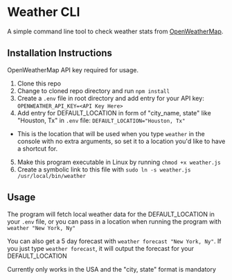 # Weather CLI

A simple command line tool to check weather stats from [OpenWeatherMap](https://openweathermap.org).

## Installation Instructions

OpenWeatherMap API key required for usage.

1. Clone this repo
2. Change to cloned repo directory and run `npm install`
3. Create a `.env` file in root directory and add entry for your API key: `OPENWEATHER_API_KEY=<API Key Here>`
4. Add entry for DEFAULT_LOCATION in form of "city_name, state" like "Houston, Tx" in `.env` file: `DEFAULT_LOCATION="Houston, Tx"`

- This is the location that will be used when you type `weather` in the console with no extra arguments, so set it to a location you'd like to have a shortcut for.

5. Make this program executable in Linux by running `chmod +x weather.js`
6. Create a symbolic link to this file with `sudo ln -s weather.js /usr/local/bin/weather`

## Usage

The program will fetch local weather data for the DEFAULT_LOCATION in your `.env` file, or you can pass in a location when running the program with `weather "New York, Ny"`

You can also get a 5 day forecast with `weather forecast "New York, Ny"`.
If you just type `weather forecast`, it will output the forecast for your DEFAULT_LOCATION

Currently only works in the USA and the "city, state" format is mandatory
